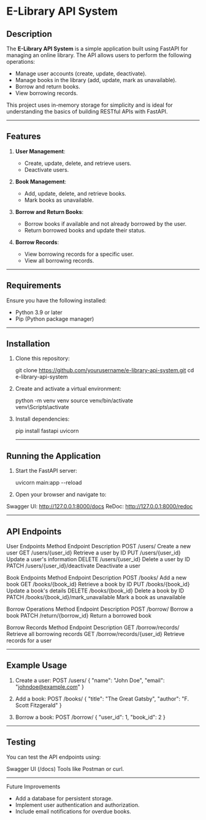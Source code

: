 # E-Library API System

## Description
The **E-Library API System** is a simple application built using FastAPI for managing an online library. The API allows users to perform the following operations:
- Manage user accounts (create, update, deactivate).
- Manage books in the library (add, update, mark as unavailable).
- Borrow and return books.
- View borrowing records.

This project uses in-memory storage for simplicity and is ideal for understanding the basics of building RESTful APIs with FastAPI.

---

## Features
1. **User Management**:
   - Create, update, delete, and retrieve users.
   - Deactivate users.

2. **Book Management**:
   - Add, update, delete, and retrieve books.
   - Mark books as unavailable.

3. **Borrow and Return Books**:
   - Borrow books if available and not already borrowed by the user.
   - Return borrowed books and update their status.

4. **Borrow Records**:
   - View borrowing records for a specific user.
   - View all borrowing records.

---

## Requirements
Ensure you have the following installed:
- Python 3.9 or later
- Pip (Python package manager)

---

## Installation
1. Clone this repository:
   
   git clone https://github.com/yourusername/e-library-api-system.git
   cd e-library-api-system

2. Create and activate a virtual environment:
   
   python -m venv venv
   source venv/bin/activate       
   venv\Scripts\activate

3. Install dependencies:

   pip install fastapi uvicorn

   ---

## Running the Application

1. Start the FastAPI server:

   uvicorn main:app --reload

2. Open your browser and navigate to:

Swagger UI: http://127.0.0.1:8000/docs
ReDoc: http://127.0.0.1:8000/redoc

---

## API Endpoints

User Endpoints
Method	Endpoint	                Description
POST	/users/	                    Create a new user
GET	    /users/{user_id}	        Retrieve a user by ID
PUT	    /users/{user_id}	        Update a user's information
DELETE	/users/{user_id}	        Delete a user by ID
PATCH	/users/{user_id}/deactivate	Deactivate a user

Book Endpoints
Method	Endpoint	                        Description
POST	/books/	                            Add a new book
GET	    /books/{book_id}	                Retrieve a book by ID
PUT	    /books/{book_id}	                Update a book's details
DELETE	/books/{book_id}	                Delete a book by ID
PATCH	/books/{book_id}/mark_unavailable	Mark a book as unavailable

Borrow Operations
Method	Endpoint	        Description
POST	/borrow/	        Borrow a book
PATCH	/return/{borrow_id}	Return a borrowed book

Borrow Records
Method	Endpoint	            Description
GET	/borrow/records/	        Retrieve all borrowing records
GET	/borrow/records/{user_id}	Retrieve records for a user

---

## Example Usage

1. Create a user:
POST /users/
{
    "name": "John Doe",
    "email": "johndoe@example.com"
}

2. Add a book:
POST /books/
{
    "title": "The Great Gatsby",
    "author": "F. Scott Fitzgerald"
}


3. Borrow a book:
POST /borrow/
{
    "user_id": 1,
    "book_id": 2
}

---

## Testing

You can test the API endpoints using:

Swagger UI (/docs)
Tools like Postman or curl.

---

Future Improvements
- Add a database for persistent storage.
- Implement user authentication and authorization.
- Include email notifications for overdue books.
